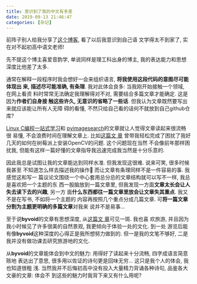 ```yaml
---
title: 意识到了我的中文有多差
date: 2019-09-13 21:46:47
categories: [杂记]
---
```


前阵子别人给我分享了[这个博客](https://www.byvoid.com/), 看了以后我意识到自己语
文学得太不到家了, 实在对不起初高中语文老师!

<!-- More -->

先不提这个博主喜爱音韵学, 单说同样是理工科出身的博主, 我的表达能力和思想深度比他差了太多.

通常在解释一段程序时我会想好一会来组织语言, **将我使用这段代码的意图尽可能体现出
来, 描述尽可能准确, 有条理**. 我对此体会良多: 当我刚开始接触一个领域, 在网上看资
料时常常无法确定我理解得对不对, 需要结合多篇文章才能确定. 这是因为**作者们自身接
触这些许久, 无意识的省略了一些话**. 但我认为文章既然要写出来就应该能让所有人无障
碍的看懂, 不然只给自己看的话何不就放到自己github仓库?

[Linux C编程一站式学习](https://akaedu.github.io/book/index.html)和
[pyimagesearch](https://www.pyimagesearch.com)的文章就让人觉得文章读起来很流畅很
易懂, 不会浪费时间在理解文章上. 比如[这篇文
章](https://www.pyimagesearch.com/2016/04/18/install-guide-raspberry-pi-3-raspbian-jessie-opencv-3/)
曾带我轻松完成了困扰了我好几天的如何在树莓派上安装OpenCV的问题. 这个问题现在当然
不会像前年那样困扰我, 但能有这样一篇好懂的文章指导我迅速完成我当然是十分乐意的.

因此我总是试图让我的文章能达到同样水准. 但我发现这很难. 说来可笑, 很多时候我甚至
不知道怎么样去描述我的操作🤦‍ 而让文章有条理同样不是一件容易的事. 我感觉这和写一
篇议论文围绕一个中心套用总分总的文章结构就可以写不一样, 我总是喜欢把一个主题的东
西一股脑放到一篇文章里, 但我发现一方面**文章太长会让人失去读下去的兴趣**, 另一方
面**什么东西都往一篇文章里放会让文章失其重点**. 我又不是在写书, 不如将一个主题的
内容再按照几个重点分成几篇文章. 可**将一篇文章分割为主题更明确的多篇文章**对我来
说并不是易事...

至于说**byvoid**的文章有思想深度, 从[这篇文
章](https://www.byvoid.com/zht/blog/why-the-usa-is-so-boring-1)可见一斑. 我也喜
欢旅游, 并且因为我小时候见了许多很美的自然景观, 我更倾向于体验一处的文化. 到一处
游览后能有像**byvoid**这种深度的心得正是我所想努力做到的. 但一是我的文笔不够好,
二是我并没有做功课去研究旅游地的文化.

从**byvoid**的文章能体会到中文的魅力: 用得好了读起来十分流畅, 四字成语言简意赅地
表达出了意思, 很多用以佐证的诗句更是回味无穷... 这只是我个人的体会, 我也知道很粗
浅. 当然我并不后悔初高中没有投入大量精力背诵各种诗句, 品鉴各大文豪的文章: 体会不
到这些的魅力时我背下来又有什么用呢?